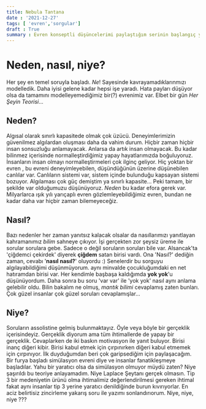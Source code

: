 ```yaml
---
title: Nebula Tantana
date : '2021-12-27'
tags: [ 'evren','sorgular']
draft : True
summary : Evren konseptli düşüncelerimi paylaştığım serinin başlangıç yazısı
---
```


# Neden, nasıl, niye?

  Her şey en temel soruyla başladı. _Ne_! Sayesinde kavrayamadıklarınmızı
modelledik. Daha iyisi gelene kadar hepsi işe yaradı. Hata payları düşüyor olsa da tamamını
modelleyemediğimiz bir(?) evrenimiz var. Elbet bir gün _Her Şeyin Teorisi_...

## Neden?

  Algısal olarak sınırlı kapasitede olmak çok üzücü. Deneyimlerimizin 
güvenilmez algılardan oluşması daha da vahim durum. Hiçbir zaman hiçbir
insan sonsuzluğu anlamayacak. Anlarsa da artık insan olmayacak. Bu kadar bilinmez içerisinde
normalleştirdiğimiz yapay hayatlarımızda boğuluyoruz. İnsanların
insan olmayı normalleştirmeleri çok ilginç geliyor. Hiç yoktan bir evren
, bu evreni deneyimleyebilen, düşündüğünün üzerine düşünebilen canlılar
var. Canlıların sistemi var, sistem içinde bulunduğu kapsayan sistemi bozuyor. 
Algılaması çok güç demiştim ya sınırlı kapasite... Peki tamam, bir
şekilde var olduğumuzu düşünüyoruz. _Neden_ bu kadar efora gerek
var. Milyarlarca ışık yılı yarıçaplı evren gözlemleyebildiğimiz evren, bundan ne kadar 
daha var hiçbir zaman bilemeyeceğiz.

## Nasıl?

  Bazı nedenler her zaman yanıtsız kalacak olsalar da nasıllarımızı
yanıtlayan kahramanımız *bilim* sahneye çıkıyor. İşi gerçekten zor
şeysiz üreme ile sorular sorulara gebe. Sadece o değil soruların soruları bile var. Alsancak'ta 'çiğdemci çekirdek'
diyerek **çiğdem** satan birisi vardı. Ona 'Nasıl?' dediğin zaman, cevabı
'**nasıl nasıl?**' oluyordu :) Senelerdir bu sorguyu algılayabildiğimi düşünmüyorum.
aynı minvalde çocukluğumdaki en net hatıramdan birisi var. Her kendimle başbaşa 
kaldığımda **yok yok**'u düşünüyordum. Daha sonra bu soru 'var var' ile 'yok yok'
nasıl aynı anlama gelebilir oldu. Bilin bakalım ne olmuş, *mantık bilimi*
cevaplamış zaten bunları. Çok güzel insanlar çok güzel soruları cevaplamışlar...

## Niye?

  Soruların assolistine gelmiş bulunmaktayız. Öyle veya böyle bir gerçeklik içerisindeyiz. Gerçeklik diyorum ama tüm ihtimallerde
de yapay bir gerçeklik. Cevaplarken de iki baskın motivasyon ile yanıt buluyor. Birisi inanç diğeri kibir. Birisi
kabul etmek için çırpınırken diğeri kabul etmemek için çırpınıyor.
İlk duyduğumdan beri çok garipsediğim için paylaşacağım. Bir furya
başladı simülasyon evreni diye ve insanlar fanatikleşmeye başladılar. Yahu
bir yaratıcı olsa da simülasyon olmuyor müydü zaten? Niye şaşırıldı bu teoriye anlayamadım. Niye Laplace Şeytanı gerçek olmasın.
Tip 3 bir medeniyetin ürünü olma ihtimalimiz değerlendirilmesi gereken
ihtimal fakat aynı insanlar tip 3 yerine yaratıcı denildiğinde burun kıvırıyorlar.
En aciz belirtisiz zincirleme yakarış soru ile yazımı sonlandırıorum. 
Niye, niye, niye ???
